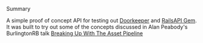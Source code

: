 Summary

A simple proof of concept API for testing out [Doorkeeper](https://github.com/doorkeeper-gem/doorkeeper]) and [RailsAPI Gem](https://github.com/rails-api/rails-api). It
was built to try out some of the concepts discussed in Alan Peabody's
BurlingtonRB talk [Breaking Up With The Asset Pipeline](http://vimeo.com/album/2996485/video/103438429)
